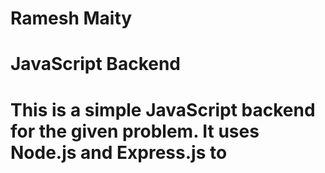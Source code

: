 # Ramesh Maity

# JavaScript Backend
# This is a simple JavaScript backend for the given problem. It uses Node.js and Express.js to